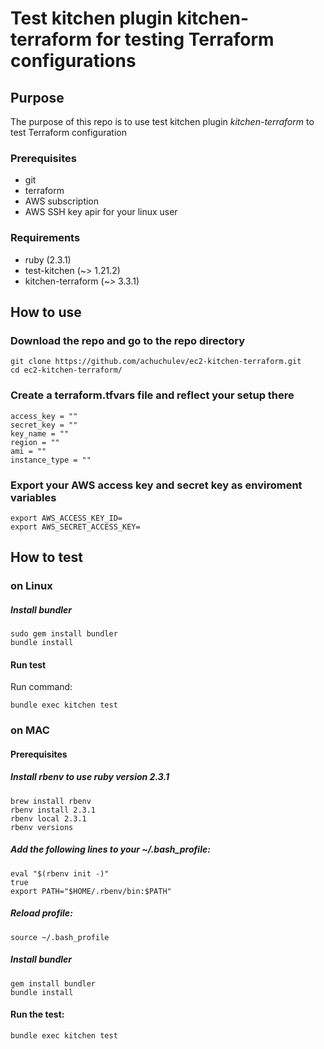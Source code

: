 # Test kitchen plugin kitchen-terraform for testing Terraform configurations

## Purpose

The purpose of this repo is to use test kitchen plugin _kitchen-terraform_ to test Terraform configuration

### Prerequisites

* git
* terraform
* AWS subscription
* AWS SSH key apir for your linux user

### Requirements

* ruby  (2.3.1)
* test-kitchen (~> 1.21.2)
* kitchen-terraform (~> 3.3.1)

## How to use

### Download the repo and go to the repo directory

```
git clone https://github.com/achuchulev/ec2-kitchen-terraform.git
cd ec2-kitchen-terraform/
```

### Create a terraform.tfvars file and reflect your setup there

```
access_key = ""
secret_key = ""
key_name = ""
region = ""
ami = ""
instance_type = ""
```

### Export your AWS access key and secret key as enviroment variables

```
export AWS_ACCESS_KEY_ID=
export AWS_SECRET_ACCESS_KEY=
```

## How to test

### on Linux

##### Install bundler

```
sudo gem install bundler
bundle install
```

#### Run test

Run command: 

```
bundle exec kitchen test
```

### on MAC

#### Prerequisites

##### Install rbenv to use ruby version 2.3.1

```
brew install rbenv
rbenv install 2.3.1
rbenv local 2.3.1
rbenv versions
```

##### Add the following lines to your ~/.bash_profile:

```
eval "$(rbenv init -)"
true
export PATH="$HOME/.rbenv/bin:$PATH"
```

##### Reload profile: 

`source ~/.bash_profile`

##### Install bundler

```
gem install bundler
bundle install
```

#### Run the test: 

`bundle exec kitchen test`
